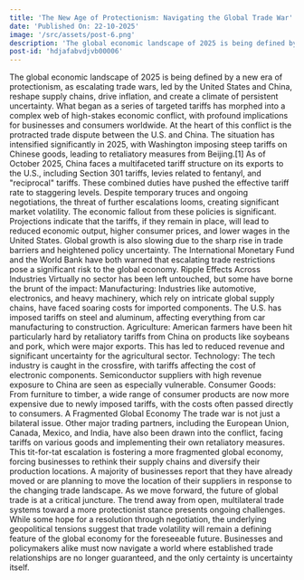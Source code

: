 ```yaml
---
title: 'The New Age of Protectionism: Navigating the Global Trade War'
date: 'Published On: 22-10-2025'
image: '/src/assets/post-6.png'
description: 'The global economic landscape of 2025 is being defined by a new era of protectionism, as escalating trade wars, led by the United States and China, reshape supply chains, drive inflation, and create a climate of persistent uncertainty. What began as a series of targeted tariffs has morphed into a complex web of high-stakes economic conflict, with profound implications for businesses and consumers worldwide.'
post-id: 'hdjafabvdjvb00006'
---
```


The global economic landscape of 2025 is being defined by a new era of protectionism, as escalating trade wars, led by the United States and China, reshape supply chains, drive inflation, and create a climate of persistent uncertainty. What began as a series of targeted tariffs has morphed into a complex web of high-stakes economic conflict, with profound implications for businesses and consumers worldwide.
At the heart of this conflict is the protracted trade dispute between the U.S. and China. The situation has intensified significantly in 2025, with Washington imposing steep tariffs on Chinese goods, leading to retaliatory measures from Beijing.[1] As of October 2025, China faces a multifaceted tariff structure on its exports to the U.S., including Section 301 tariffs, levies related to fentanyl, and "reciprocal" tariffs. These combined duties have pushed the effective tariff rate to staggering levels. Despite temporary truces and ongoing negotiations, the threat of further escalations looms, creating significant market volatility.
The economic fallout from these policies is significant. Projections indicate that the tariffs, if they remain in place, will lead to reduced economic output, higher consumer prices, and lower wages in the United States. Global growth is also slowing due to the sharp rise in trade barriers and heightened policy uncertainty. The International Monetary Fund and the World Bank have both warned that escalating trade restrictions pose a significant risk to the global economy.
Ripple Effects Across Industries
Virtually no sector has been left untouched, but some have borne the brunt of the impact:
Manufacturing: Industries like automotive, electronics, and heavy machinery, which rely on intricate global supply chains, have faced soaring costs for imported components. The U.S. has imposed tariffs on steel and aluminum, affecting everything from car manufacturing to construction.
Agriculture: American farmers have been hit particularly hard by retaliatory tariffs from China on products like soybeans and pork, which were major exports. This has led to reduced revenue and significant uncertainty for the agricultural sector.
Technology: The tech industry is caught in the crossfire, with tariffs affecting the cost of electronic components. Semiconductor suppliers with high revenue exposure to China are seen as especially vulnerable.
Consumer Goods: From furniture to timber, a wide range of consumer products are now more expensive due to newly imposed tariffs, with the costs often passed directly to consumers.
A Fragmented Global Economy
The trade war is not just a bilateral issue. Other major trading partners, including the European Union, Canada, Mexico, and India, have also been drawn into the conflict, facing tariffs on various goods and implementing their own retaliatory measures. This tit-for-tat escalation is fostering a more fragmented global economy, forcing businesses to rethink their supply chains and diversify their production locations. A majority of businesses report that they have already moved or are planning to move the location of their suppliers in response to the changing trade landscape.
As we move forward, the future of global trade is at a critical juncture. The trend away from open, multilateral trade systems toward a more protectionist stance presents ongoing challenges. While some hope for a resolution through negotiation, the underlying geopolitical tensions suggest that trade volatility will remain a defining feature of the global economy for the foreseeable future. Businesses and policymakers alike must now navigate a world where established trade relationships are no longer guaranteed, and the only certainty is uncertainty itself.